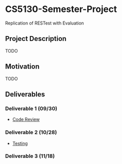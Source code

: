 # CS5130-Semester-Project
Replication of RESTest with Evaluation

## Project Description 
TODO

## Motivation 
TODO

## Deliverables
### Deliverable 1 (09/30)
- [Code Review](CodeEvaluation/CodeReview.md)

### Deliverable 2 (10/28)
- [Testing](Testing/Report.md)

### Deliverable 3 (11/18)
